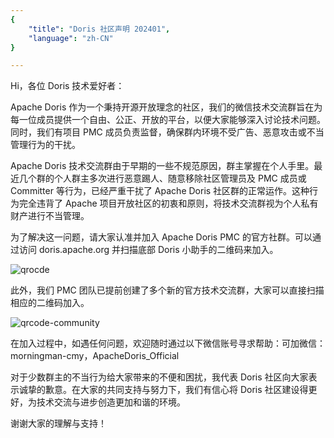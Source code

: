 ```yaml
---
{
    "title": "Doris 社区声明 202401",
    "language": "zh-CN"
}

---
```


<!-- 
Licensed to the Apache Software Foundation (ASF) under one
or more contributor license agreements.  See the NOTICE file
distributed with this work for additional information
regarding copyright ownership.  The ASF licenses this file
to you under the Apache License, Version 2.0 (the
"License"); you may not use this file except in compliance
with the License.  You may obtain a copy of the License at

  http://www.apache.org/licenses/LICENSE-2.0

Unless required by applicable law or agreed to in writing,
software distributed under the License is distributed on an
"AS IS" BASIS, WITHOUT WARRANTIES OR CONDITIONS OF ANY
KIND, either express or implied.  See the License for the
specific language governing permissions and limitations
under the License.
-->

Hi，各位 Doris 技术爱好者：

Apache Doris 作为一个秉持开源开放理念的社区，我们的微信技术交流群旨在为每一位成员提供一个自由、公正、开放的平台，以便大家能够深入讨论技术问题。同时，我们有项目 PMC 成员负责监督，确保群内环境不受广告、恶意攻击或不当管理行为的干扰。

Apache Doris 技术交流群由于早期的一些不规范原因，群主掌握在个人手里。最近几个群的个人群主多次进行恶意踢人、随意移除社区管理员及 PMC 成员或 Committer 等行为，已经严重干扰了 Apache Doris 社区群的正常运作。这种行为完全违背了 Apache 项目开放社区的初衷和原则，将技术交流群视为个人私有财产进行不当管理。

为了解决这一问题，请大家认准并加入 Apache Doris PMC 的官方社群。可以通过访问 doris.apache.org 并扫描底部 Doris 小助手的二维码来加入。

<div style={{textAlign:'center'}}><img src="/images/qrcode-assistance.png" alt="qrocde" style={{display: 'inline-block'}}/></div >

此外，我们 PMC 团队已提前创建了多个新的官方技术交流群，大家可以直接扫描相应的二维码加入。

![qrcode-community](/images/qrcode-community.png)

在加入过程中，如遇任何问题，欢迎随时通过以下微信账号寻求帮助：可加微信：morningman-cmy，ApacheDoris_Official

对于少数群主的不当行为给大家带来的不便和困扰，我代表 Doris 社区向大家表示诚挚的歉意。在大家的共同支持与努力下，我们有信心将 Doris 社区建设得更好，为技术交流与进步创造更加和谐的环境。

谢谢大家的理解与支持！